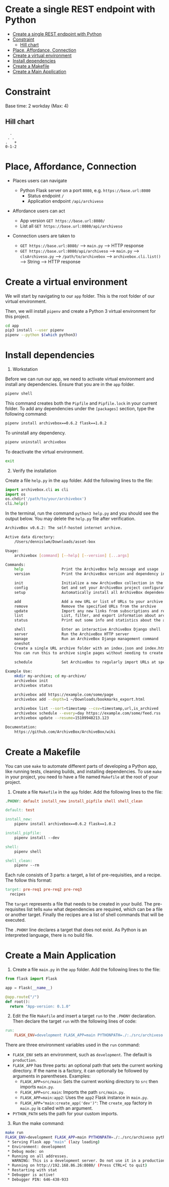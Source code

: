 # Create a single REST endpoint with Python

<!-- TOC -->

- [Create a single REST endpoint with Python](#create-a-single-rest-endpoint-with-python)
- [Constraint](#constraint)
    - [Hill chart](#hill-chart)
- [Place, Affordance, Connection](#place-affordance-connection)
- [Create a virtual environment](#create-a-virtual-environment)
- [Install dependencies](#install-dependencies)
- [Create a Makefile](#create-a-makefile)
- [Create a Main Application](#create-a-main-application)

<!-- /TOC -->

# Constraint

Base time: 2 workday (Max: 4)

## Hill chart
```
  .
 . .
.   +
0-1-2
```

# Place, Affordance, Connection

* Places users can navigate
  * Python Flask server on a port `8080`, e.g. `https://base.url:8080`
    * Status endpoint `/`
    * Application endpoint `/api/archiveso`

* Affordance users can act
  * App version `GET https://base.url:8080/`
  * List all `GET https://base.url:8080/api/archiveso`

* Connection users are taken to
  * `GET https://base.url:8080/` --> `main.py` --> HTTP response
  * `GET https://base.url:8080/api/archiveso` --> `main.py` --> `clsArchiveso.py` --> `/path/to/archivebox` --> `archivebox.cli.list()` --> String --> HTTP response

# Create a virtual environment

We will start by navigating to our `app` folder. This is the root folder of our virtual environment.

Then, we will install `pipenv` and create a Python 3 virtual environment for this project.

```sh
cd app
pip3 install --user pipenv
pipenv --python $(which python3)
```

# Install dependencies

1. Workstation

Before we can run our app, we need to activate virtual environment and install any dependencies. Ensure that you are in the `app` folder.

```sh
pipenv shell
```

This command creates both the `Pipfile` and `Pipfile.lock` in your current folder. To add any dependencies under the `[packages]` section, type the following command:

```sh
pipenv install archivebox==0.6.2 flask==1.0.2
```

To uninstall any dependency.

```sh
pipenv uninstall archivebox
```

To deactivate the virtual environment.

```sh
exit
```

2. Verify the installation

Create a file `help.py` in the `app` folder. Add the following lines to the file:

```py
import archivebox.cli as cli
import os
os.chdir('/path/to/your/archivebox')
cli.help()
```

In the terminal, run the command `python3 help.py` and you should see the output below. You may delete the `help.py` file after verification.

```sh
ArchiveBox v0.6.2: The self-hosted internet archive.

Active data directory:
    /Users/dennislwm/Downloads/asset-box

Usage:
    archivebox [command] [--help] [--version] [...args]

Commands:
    help                 Print the ArchiveBox help message and usage
    version              Print the ArchiveBox version and dependency information

    init                 Initialize a new ArchiveBox collection in the current directory
    config               Get and set your ArchiveBox project configuration values
    setup                Automatically install all ArchiveBox dependencies and extras

    add                  Add a new URL or list of URLs to your archive
    remove               Remove the specified URLs from the archive
    update               Import any new links from subscriptions and retry any previously failed/skipped links
    list                 List, filter, and export information about archive entries
    status               Print out some info and statistics about the archive collection

    shell                Enter an interactive ArchiveBox Django shell
    server               Run the ArchiveBox HTTP server
    manage               Run an ArchiveBox Django management command
    oneshot              
    Create a single URL archive folder with an index.json and index.html, and all the archive method outputs.
    You can run this to archive single pages without needing to create a whole collection with archivebox init.
    
    schedule             Set ArchiveBox to regularly import URLs at specific times using cron

Example Use:
    mkdir my-archive; cd my-archive/
    archivebox init
    archivebox status

    archivebox add https://example.com/some/page
    archivebox add --depth=1 ~/Downloads/bookmarks_export.html
    
    archivebox list --sort=timestamp --csv=timestamp,url,is_archived
    archivebox schedule --every=day https://example.com/some/feed.rss
    archivebox update --resume=15109948213.123

Documentation:
    https://github.com/ArchiveBox/ArchiveBox/wiki
```

# Create a Makefile

You can use `make` to automate different parts of developing a Python app, like running tests, cleaning builds, and installing dependencies. To use `make` in your project, you need to have a file named `Makefile` at the root of your project.

1. Create a file `Makefile` in the `app` folder. Add the following lines to the file:

```makefile
.PHONY: default install_new install_pipfile shell shell_clean

default: test

install_new:
	pipenv install archivebox==0.6.2 flask==1.0.2

install_pipfile:
	pipenv install --dev

shell:
	pipenv shell

shell_clean:
	pipenv --rm
```

Each rule consists of 3 parts: a target, a list of pre-requisities, and a recipe. The follow this format:

```makefile
target: pre-req1 pre-req2 pre-req3
  recipes
```

The `target` represents a file that needs to be created in your build. The pre-requisites list tells `make` what dependencies are required, which can be a file or another target. Finally the recipes are a list of shell commands that will be executed.

The `.PHONY` line declares a target that does not exist. As Python is an interpreted language, there is no build file.

# Create a Main Application

1. Create a file `main.py` in the `app` folder. Add the following lines to the file:

```py
from flask import Flask

app = Flask(__name__)

@app.route("/")
def root():
  return "App-version: 0.1.0"
```

2. Edit the file `Makefile` and insert a target `run` to the `.PHONY` declaration. Then declare the target `run` with the following lines of code:

```makefile
run:
	FLASK_ENV=development FLASK_APP=main PYTHONPATH=./:./src/archiveso python3 -m flask run --host=0.0.0.0 --port=8080
```

There are three environment variables used in the `run` command:
* `FLASK_ENV` sets an environment, such as `development`. The default is `production`.
* `FLASK_APP` has three parts: an optional path that sets the current working directory. If the name is a factory, it can optionally be followed by arguments in parentheses. Examples:
  * `FLASK_APP=src/main`: Sets the current working directory to `src` then imports `main.py`.
  * `FLASK_APP=src.main`: Imports the path `src/main.py`.
  * `FLASK_APP=main:app2`: Uses the `app2` Flask instance in `main.py`.
  * `FLASK_APP="main:create_app('dev')"`: The `create_app` factory in `main.py` is called with an argument.
* `PYTHON_PATH` sets the path for your custom imports.

3. Run the make command:

```sh
make run
FLASK_ENV=development FLASK_APP=main PYTHONPATH=./:./src/archiveso python3 -m flask run --host=0.0.0.0 --port=8080
 * Serving Flask app "main" (lazy loading)
 * Environment: development
 * Debug mode: on
 * Running on all addresses.
   WARNING: This is a development server. Do not use it in a production deployment.
 * Running on http://192.168.86.26:8080/ (Press CTRL+C to quit)
 * Restarting with stat
 * Debugger is active!
 * Debugger PIN: 646-438-933
```
